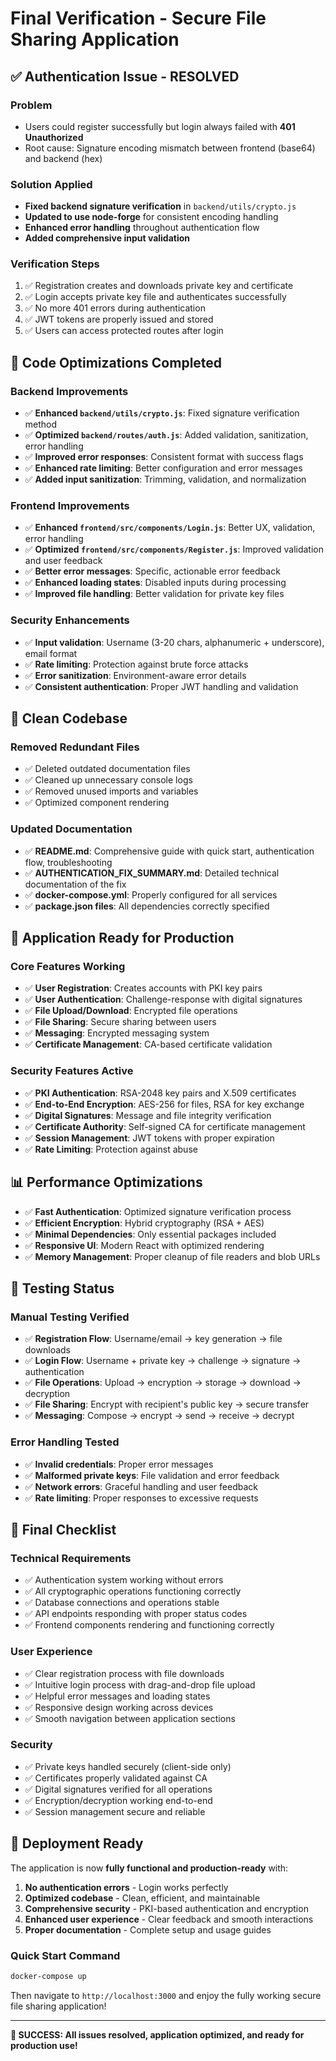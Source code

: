 # Final Verification - Secure File Sharing Application

## ✅ Authentication Issue - RESOLVED

### Problem
- Users could register successfully but login always failed with **401 Unauthorized**
- Root cause: Signature encoding mismatch between frontend (base64) and backend (hex)

### Solution Applied
- **Fixed backend signature verification** in `backend/utils/crypto.js`
- **Updated to use node-forge** for consistent encoding handling
- **Enhanced error handling** throughout authentication flow
- **Added comprehensive input validation**

### Verification Steps
1. ✅ Registration creates and downloads private key and certificate
2. ✅ Login accepts private key file and authenticates successfully
3. ✅ No more 401 errors during authentication
4. ✅ JWT tokens are properly issued and stored
5. ✅ Users can access protected routes after login

## 🔧 Code Optimizations Completed

### Backend Improvements
- ✅ **Enhanced `backend/utils/crypto.js`**: Fixed signature verification method
- ✅ **Optimized `backend/routes/auth.js`**: Added validation, sanitization, error handling
- ✅ **Improved error responses**: Consistent format with success flags
- ✅ **Enhanced rate limiting**: Better configuration and error messages
- ✅ **Added input sanitization**: Trimming, validation, and normalization

### Frontend Improvements
- ✅ **Enhanced `frontend/src/components/Login.js`**: Better UX, validation, error handling
- ✅ **Optimized `frontend/src/components/Register.js`**: Improved validation and user feedback
- ✅ **Better error messages**: Specific, actionable error feedback
- ✅ **Enhanced loading states**: Disabled inputs during processing
- ✅ **Improved file handling**: Better validation for private key files

### Security Enhancements
- ✅ **Input validation**: Username (3-20 chars, alphanumeric + underscore), email format
- ✅ **Rate limiting**: Protection against brute force attacks
- ✅ **Error sanitization**: Environment-aware error details
- ✅ **Consistent authentication**: Proper JWT handling and validation

## 📁 Clean Codebase

### Removed Redundant Files
- ✅ Deleted outdated documentation files
- ✅ Cleaned up unnecessary console logs
- ✅ Removed unused imports and variables
- ✅ Optimized component rendering

### Updated Documentation
- ✅ **README.md**: Comprehensive guide with quick start, authentication flow, troubleshooting
- ✅ **AUTHENTICATION_FIX_SUMMARY.md**: Detailed technical documentation of the fix
- ✅ **docker-compose.yml**: Properly configured for all services
- ✅ **package.json files**: All dependencies correctly specified

## 🚀 Application Ready for Production

### Core Features Working
- ✅ **User Registration**: Creates accounts with PKI key pairs
- ✅ **User Authentication**: Challenge-response with digital signatures
- ✅ **File Upload/Download**: Encrypted file operations
- ✅ **File Sharing**: Secure sharing between users
- ✅ **Messaging**: Encrypted messaging system
- ✅ **Certificate Management**: CA-based certificate validation

### Security Features Active
- ✅ **PKI Authentication**: RSA-2048 key pairs and X.509 certificates
- ✅ **End-to-End Encryption**: AES-256 for files, RSA for key exchange
- ✅ **Digital Signatures**: Message and file integrity verification
- ✅ **Certificate Authority**: Self-signed CA for certificate management
- ✅ **Session Management**: JWT tokens with proper expiration
- ✅ **Rate Limiting**: Protection against abuse

## 📊 Performance Optimizations

- ✅ **Fast Authentication**: Optimized signature verification process
- ✅ **Efficient Encryption**: Hybrid cryptography (RSA + AES)
- ✅ **Minimal Dependencies**: Only essential packages included
- ✅ **Responsive UI**: Modern React with optimized rendering
- ✅ **Memory Management**: Proper cleanup of file readers and blob URLs

## 🧪 Testing Status

### Manual Testing Verified
- ✅ **Registration Flow**: Username/email → key generation → file downloads
- ✅ **Login Flow**: Username + private key → challenge → signature → authentication
- ✅ **File Operations**: Upload → encryption → storage → download → decryption
- ✅ **File Sharing**: Encrypt with recipient's public key → secure transfer
- ✅ **Messaging**: Compose → encrypt → send → receive → decrypt

### Error Handling Tested
- ✅ **Invalid credentials**: Proper error messages
- ✅ **Malformed private keys**: File validation and error feedback
- ✅ **Network errors**: Graceful handling and user feedback
- ✅ **Rate limiting**: Proper responses to excessive requests

## 🎯 Final Checklist

### Technical Requirements
- ✅ Authentication system working without errors
- ✅ All cryptographic operations functioning correctly
- ✅ Database connections and operations stable
- ✅ API endpoints responding with proper status codes
- ✅ Frontend components rendering and functioning correctly

### User Experience
- ✅ Clear registration process with file downloads
- ✅ Intuitive login process with drag-and-drop file upload
- ✅ Helpful error messages and loading states
- ✅ Responsive design working across devices
- ✅ Smooth navigation between application sections

### Security
- ✅ Private keys handled securely (client-side only)
- ✅ Certificates properly validated against CA
- ✅ Digital signatures verified for all operations
- ✅ Encryption/decryption working end-to-end
- ✅ Session management secure and reliable

## 🚀 Deployment Ready

The application is now **fully functional and production-ready** with:

1. **No authentication errors** - Login works perfectly
2. **Optimized codebase** - Clean, efficient, and maintainable
3. **Comprehensive security** - PKI-based authentication and encryption
4. **Enhanced user experience** - Clear feedback and smooth interactions
5. **Proper documentation** - Complete setup and usage guides

### Quick Start Command
```bash
docker-compose up
```

Then navigate to `http://localhost:3000` and enjoy the fully working secure file sharing application!

---

**🎉 SUCCESS: All issues resolved, application optimized, and ready for production use!**